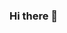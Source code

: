 ### Hi there 👋

<!--
**onceLearner/onceLearner** is a ✨ _special_ ✨ repository because its `README.md` (this file) appears on your GitHub profile.

 My name is Mohammed El Issati  

- 🔭 I’m currently working with  Next.js || React, Nodejs , TailwindCss, 
- 🌱 I’m currently learning On an online Event Manager 🎇 
- 👯 I’m looking to collaborate on  Open source projects...
- 💬 Ask me about React && Next Js , Nodejs  
- 📫 How to reach me: mohamedelissati28@gmail.com 
- 😄 Call me Reda 
- ⚡ Fun fact: ...  
       - Javascript fanatic
        -speak 3 Languages
      
       

